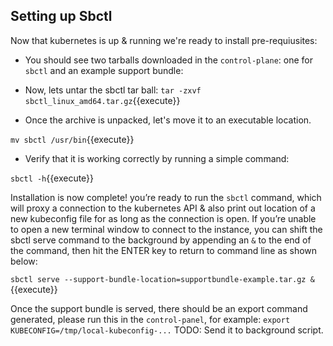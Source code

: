 
## Setting up Sbctl

Now that kubernetes is up & running we're ready to install pre-requiusites:

* You should see two tarballs downloaded in the `control-plane`: one for `sbctl` and an example support bundle:

* Now, lets untar the sbctl tar ball:
`tar -zxvf sbctl_linux_amd64.tar.gz`{{execute}}

* Once the archive is unpacked, let's move it to an executable location.

`mv sbctl /usr/bin`{{execute}}

* Verify that it is working correctly by running a simple command:

`sbctl -h`{{execute}}

Installation is now complete! you’re ready to run the `sbctl` command, which will proxy a connection to the kubernetes API & also print out location of a new kubeconfig file for as long as the connection is open. If you’re unable to open a new terminal window to connect to the instance, you can shift the sbctl serve command to the background by appending an `&` to the end of the command, then hit the ENTER key to return to command line as shown below:

`sbctl serve --support-bundle-location=supportbundle-example.tar.gz &`{{execute}}

Once the support bundle is served, there should be an export command generated, please run this in the `control-panel`, for example:
`export KUBECONFIG=/tmp/local-kubeconfig-...`
TODO: Send it to background script.